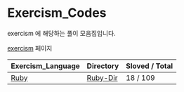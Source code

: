 # Exercism_Codes
exercism 에 해당하는 풀이 모음집입니다.

[exercism](https://exercism.org/dashboard) 페이지


| Exercism_Language    |   Directory    |   Sloved / Total    |
| -------------------- | ------------------- | ------------------- |
| [Ruby](https://exercism.org/tracks/ruby) |      [Ruby-Dir](https://github.com/rha6780/exercism_codes/tree/main/ruby)    |      18 / 109    |
